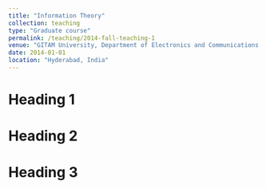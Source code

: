 ```yaml
---
title: "Information Theory"
collection: teaching
type: "Graduate course"
permalink: /teaching/2014-fall-teaching-1
venue: "GITAM University, Department of Electronics and Communications Engineering"
date: 2014-01-01
location: "Hyderabad, India"
---
```

<!-- <p style="font-size:80%;"> Information Theory</p>  -->

Heading 1
======

Heading 2
======

Heading 3
======